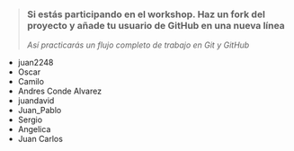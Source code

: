 > ### Si estás participando en el workshop. Haz un fork del proyecto y añade tu usuario de GitHub en una nueva línea
>
> _Así practicarás un flujo completo de trabajo en Git y GitHub_

- juan2248
- Oscar
- Camilo
- Andres Conde Alvarez
- juandavid
- Juan_Pablo
- Sergio
- Angelica
- Juan Carlos
